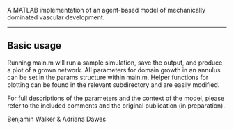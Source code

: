 A MATLAB implementation of an agent-based model of mechanically dominated vascular development.

-----------
Basic usage
-----------

Running main.m will run a sample simulation, save the output, and produce a plot of a grown network. All parameters for domain growth in an annulus can be set in the params structure within main.m. Helper functions for plotting can be found in the relevant subdirectory and are easily modified.

For full descriptions of the parameters and the context of the model, please refer to the included comments and the original publication (in preparation).

Benjamin Walker & Adriana Dawes

